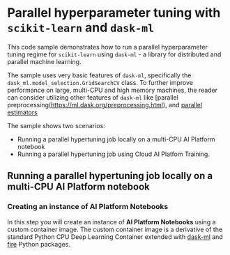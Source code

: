 # Parallel hyperparameter tuning with `scikit-learn` and `dask-ml`

This code sample demonstrates how to run a parallel hyperparameter tuning regime for `scikit-learn` using `dask-ml` - a library for distributed and parallel machine learning.

The sample uses very basic features of `dask-ml`, specifically the `dask_ml.model_selection.GridSearchCV` class. To further improve performance on large, multi-CPU and high memory machines, the reader can consider utilizing other features of `dask-ml` like [parallel preprocessing(https://ml.dask.org/preprocessing.html), and [parallel estimators](https://ml.dask.org/glm.html)

The sample shows two scenarios:
- Running a parallel hypertuning job locally on a multi-CPU AI Platform notebook
- Running a parallel hypertuning job using Cloud AI Platfom Training.



## Running a parallel hypertuning job locally on a multi-CPU AI Platform notebook

### Creating an instance of AI Platform Notebooks 
In this step you will create an instance of **AI Platform Notebooks** using a custom container image. The custom container image is a derivative of the standard Python CPU Deep Learning Container extended with [dask-ml](https://pypi.org/project/dask-ml/) and [fire](https://google.github.io/python-fire/guide/) Python packages.

